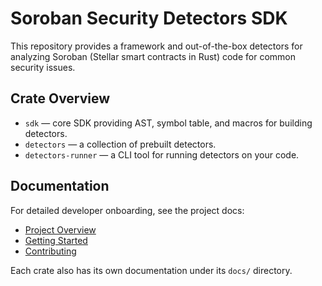 # Soroban Security Detectors SDK

This repository provides a framework and out-of-the-box detectors for analyzing
Soroban (Stellar smart contracts in Rust) code for common security issues.

## Crate Overview

- `sdk` — core SDK providing AST, symbol table, and macros for building detectors.
- `detectors` — a collection of prebuilt detectors.
- `detectors-runner` — a CLI tool for running detectors on your code.

## Documentation

For detailed developer onboarding, see the project docs:

- [Project Overview](./overview.md)
- [Getting Started](./getting_started.md)
- [Contributing](./contributing.md)

Each crate also has its own documentation under its `docs/` directory.